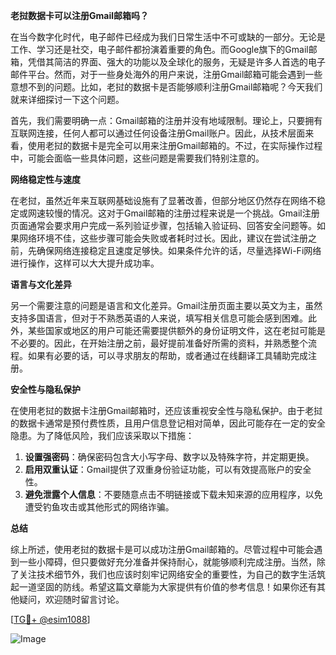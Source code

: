 **老挝数据卡可以注册Gmail邮箱吗？**

在当今数字化时代，电子邮件已经成为我们日常生活中不可或缺的一部分。无论是工作、学习还是社交，电子邮件都扮演着重要的角色。而Google旗下的Gmail邮箱，凭借其简洁的界面、强大的功能以及全球化的服务，无疑是许多人首选的电子邮件平台。然而，对于一些身处海外的用户来说，注册Gmail邮箱可能会遇到一些意想不到的问题。比如，老挝的数据卡是否能够顺利注册Gmail邮箱呢？今天我们就来详细探讨一下这个问题。

首先，我们需要明确一点：Gmail邮箱的注册并没有地域限制。理论上，只要拥有互联网连接，任何人都可以通过任何设备注册Gmail账户。因此，从技术层面来看，使用老挝的数据卡是完全可以用来注册Gmail邮箱的。不过，在实际操作过程中，可能会面临一些具体问题，这些问题是需要我们特别注意的。

**网络稳定性与速度**

在老挝，虽然近年来互联网基础设施有了显著改善，但部分地区仍然存在网络不稳定或网速较慢的情况。这对于Gmail邮箱的注册过程来说是一个挑战。Gmail注册页面通常会要求用户完成一系列验证步骤，包括输入验证码、回答安全问题等。如果网络环境不佳，这些步骤可能会失败或者耗时过长。因此，建议在尝试注册之前，先确保网络连接稳定且速度足够快。如果条件允许的话，尽量选择Wi-Fi网络进行操作，这样可以大大提升成功率。

**语言与文化差异**

另一个需要注意的问题是语言和文化差异。Gmail注册页面主要以英文为主，虽然支持多国语言，但对于不熟悉英语的人来说，填写相关信息可能会感到困难。此外，某些国家或地区的用户可能还需要提供额外的身份证明文件，这在老挝可能是不必要的。因此，在开始注册之前，最好提前准备好所需的资料，并熟悉整个流程。如果有必要的话，可以寻求朋友的帮助，或者通过在线翻译工具辅助完成注册。

**安全性与隐私保护**

在使用老挝的数据卡注册Gmail邮箱时，还应该重视安全性与隐私保护。由于老挝的数据卡通常是预付费性质，且用户信息登记相对简单，因此可能存在一定的安全隐患。为了降低风险，我们应该采取以下措施：

1. **设置强密码**：确保密码包含大小写字母、数字以及特殊字符，并定期更换。
2. **启用双重认证**：Gmail提供了双重身份验证功能，可以有效提高账户的安全性。
3. **避免泄露个人信息**：不要随意点击不明链接或下载未知来源的应用程序，以免遭受钓鱼攻击或其他形式的网络诈骗。

**总结**

综上所述，使用老挝的数据卡是可以成功注册Gmail邮箱的。尽管过程中可能会遇到一些小障碍，但只要做好充分准备并保持耐心，就能够顺利完成注册。当然，除了关注技术细节外，我们也应该时刻牢记网络安全的重要性，为自己的数字生活筑起一道坚固的防线。希望这篇文章能为大家提供有价值的参考信息！如果你还有其他疑问，欢迎随时留言讨论。

[[TG💪+ @esim1088](https://t.me/s/esim1088)]

![Image](https://i.postimg.cc/4NQfJmqS/Snipaste-2025-05-13-00-14-12.png)